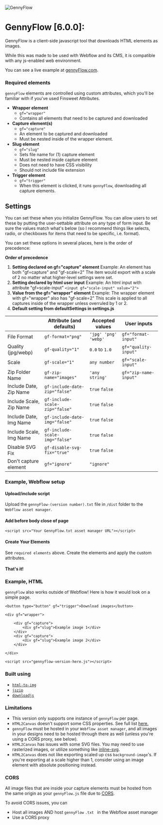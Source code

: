 
![GennyFlow](https://uploads-ssl.webflow.com/60c4c4c98684b37e4da3dde8/63a5ed906f28b58ba94bcafe_github.jpg)
# GennyFlow [6.0.0]:

GennyFlow is a client-side javascript tool that downloads HTML elements as images.

While this was made to be used with Webflow and its CMS, it is compatible with any js-enabled web environment.
  
You can see a live example at [gennyFlow.com](http://www.gennyflow.com).

### Required elements
`gennyFlow` elements are controlled using custom attributes, which you'll be familiar with if you've used Finsweet Attributes.

- **Wrapper element** 
	- `gf="wrapper"`
	- Contains all elements that need to be captured and downloaded
- **Capture element(s)**
	- `gf="capture"`
	- An element to be captured and downloaded
	- Must be nested inside of the wrapper element.
- **Slug element**
	- `gf="slug"`
	- Sets file name for (1) capture element
	- Must be nested inside capture element
	- Does not need to have CSS visibility
	- Should not include file extension
- **Trigger element**
	- `gf="trigger"`
	- When this element is clicked, it runs `gennyFlow`, downloading all capture elements.

## Settings

You can set these when you initialize GennyFlow.
You can allow users to set these by putting the user-settable attribute on any type of form input. Be sure the values match what's below (so I recommend things like selects, radio, or checkboxes for items that need to be specific, i.e. format).

You can set these options in several places, here is the order of precedence:

**Order of precedence**

1. **Setting declared on gf="capture" element**
		Example: An element has both "gf=capture" and "gf-scale=2"
		The item would export with a scale of 2 no matter what higher-level settings were set.
2. **Setting declared by html user input**
		Example: An html input with attribute "gf=scale-input"
		`<input gf="scale-input" value="2">`
3. **Value from the gf="wrapper" element**
		Example: The wrapper element with gf="wrapper" also has "gf-scale=2"
		This scale is applied to all captures inside of the wrapper unless overruled by 1 or 2.
4. **Default setting from defaultSettings in settings.js**


|                         | Attribute (and defaults)       | Accepted values               | User inputs            |
| ----------------------- | ------------------------------ | -------------------- | --------------------- |
| File Format             | `gf-format="png"`              | `'jpg' 'png' 'webp'` | `gf="format-input"`   |
| Quality (jpg/webp)      | `gf-quality="1"`               | `0.0` to `1.0`       | `gf="quality-input"`  |
| Scale                   | `gf-scale="1"`                 | `any number`                | `gf="scale-input"`    |
| Zip Folder Name         | `gf-zip-name="images"`         | `'any string'`    | `gf="zip-name-input"` |
| Include Date, Zip Name  | `gf-include-date-zip="false"`  | `true` `false`   |                       |
| Include Scale, Zip Name | `gf-include-scale-zip="false"` | `true` `false`   |                       |
| Include Date, Img Name  | `gf-include-date-img="false"`  | `true` `false`   |                       |
| Include Scale, Img Name | `gf-include-scale-img="false"` | `true` `false`   |                       |
| Disable SVG Fix         | `gf-disable-svg-fix="true"`    | `true` `false`   |                       |
| Don't capture element          | `gf="ignore"`                  | `"ignore"`           |                       |

### Example, Webflow setup

#### Upload/include script

Upload the `gennyFlow-(version number).txt` file in `/dist` folder to the `Webflow asset manager`. 

#### Add before body close of page

`<script src="Your GennyFlow.txt asset manager URL"></script>`

#### Create Your Elements

See `required elements` above. Create the elements and apply the custom attributes.

#### That's it!

### Example, HTML

`gennyFlow` also works outside of Webflow! Here is how it would look on a simple page.
```
<button type="button" gf="trigger">Download images</button> 

<div gf="wrapper"> 

    <div gf="capture">
        <div gf="slug">Example image 1</div>
    </div>
    <div gf="capture">
        <div gf="slug">Example image 2</div>
    </div>
    
</div>

<script src="gennyflow-version-here.js"></script>
```

### Built using

-  [`html-to-img`](https://github.com/bubkoo/html-to-image)
-  [`jszip`](https://github.com/Stuk/jszip)
-  [`downloadjs`](https://github.com/rndme/download)


### Limitations

-   This version only supports one instance of `gennyFlow` per page.
-   `HTML2Canvas` doesn't support some CSS properties. See full list [here.](https://html2canvas.hertzen.com/features/)
-   `gennyFlow` must be hosted in your `Webflow asset manager`, and all images in your designs need to be hosted through there as well (unless you're using a CORS proxy, see below).
-   `HTML2Canvas` has issues with some SVG files. You may need to use rasterized images, or utilize something like [inline-svg](https://github.com/jonnyhaynes/inline-svg).
-   `HTML2Canvas` does not like exporting scaled up css `background-image`'s. If you're exporting at a scale higher than 1, consider using an image element with absolute positioning instead.

### CORS
All image files that are inside your capture elements must be hosted from the same origin as your `gennyFlow.js` file due to [CORS](https://developer.mozilla.org/en-US/docs/Web/HTTP/CORS).

To avoid CORS issues, you can
- Host all images AND host `gennyFlow` `.txt ` in the Webflow asset manager
- Use a CORS proxy 
